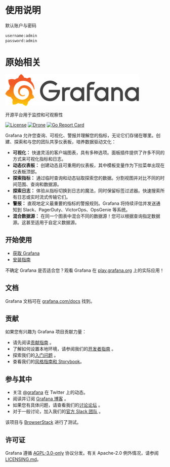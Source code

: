 # 使用说明

默认账户与密码

```
username:admin
password:admin
```

# 原始相关

![Grafana](https://raw.githubusercontent.com/grafana/grafana/main/docs/logo-horizontal.png)

开源平台用于监控和可观察性

[![License](https://img.shields.io/github/license/grafana/grafana)](LICENSE) [![Drone](https://drone.grafana.net/api/badges/grafana/grafana/status.svg)](https://drone.grafana.net/grafana/grafana) [![Go Report Card](https://goreportcard.com/badge/github.com/grafana/grafana)](https://goreportcard.com/report/github.com/grafana/grafana)

Grafana 允许您查询、可视化、警报并理解您的指标，无论它们存储在哪里。创建、探索和与您的团队共享仪表板，培养数据驱动文化：

*   **可视化：** 快速灵活的客户端图表，具有多种选项。面板插件提供了许多不同的方式来可视化指标和日志。
*   **动态仪表板：** 创建动态且可重用的仪表板，其中模板变量作为下拉菜单出现在仪表板顶部。
*   **探索指标：** 通过临时查询和动态钻取探索您的数据。分割视图并对比不同的时间范围、查询和数据源。
*   **探索日志：** 体验从指标切换到日志的魔法，同时保留标签过滤器。快速搜索所有日志或实时流式传输它们。
*   **警报：** 直观地定义最重要的指标的警报规则。Grafana 将持续评估并发送通知到 Slack、PagerDuty、VictorOps、OpsGenie 等系统。
*   **混合数据源：** 在同一个图表中混合不同的数据源！您可以根据查询指定数据源。这甚至适用于自定义数据源。

## 开始使用

*   [获取 Grafana](https://grafana.com/get)
*   [安装指南](https://grafana.com/docs/grafana/latest/setup-grafana/installation/)

不确定 Grafana 是否适合您？观看 Grafana 在 [play.grafana.org](play.grafana.org) 上的实际应用！

## 文档

Grafana 文档可在 [grafana.com/docs](https://grafana.com/docs/) 找到。

## 贡献

如果您有兴趣为 Grafana 项目贡献力量：

*   请先阅读[贡献指南](https://github.com/grafana/grafana/blob/HEAD/CONTRIBUTING.md) 。
*   了解如何设置本地环境，请参阅我们的[开发者指南](https://github.com/grafana/grafana/blob/HEAD/contribute/developer-guide.md) 。
*   探索我们的[入门问题](https://github.com/grafana/grafana/issues?q=is%3Aopen+is%3Aissue+label%3A%22beginner+friendly%22) 。
*   查看我们的[风格指南和 Storybook](https://developers.grafana.com/ui/latest/index.html)。

## 参与其中

*   关注 [@grafana](https://twitter.com/grafana/) 在 Twitter 上的动态。
*   阅读并订阅 [Grafana 博客](https://grafana.com/blog/) 。
*   如果您有具体问题，请查看我们的[讨论论坛](https://community.grafana.com/) 。
*   对于一般讨论，加入我们的[官方 Slack 团队](https://slack.grafana.com) 。

该项目与 [BrowserStack](https://www.browserstack.com/) 进行了测试。

## 许可证

Grafana 遵循 [AGPL-3.0-only](LICENSE) 协议分发。有关 Apache-2.0 例外情况，请参阅 [LICENSING.md](https://github.com/grafana/grafana/blob/HEAD/LICENSING.md)。